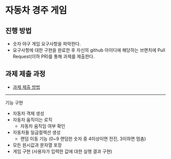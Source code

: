 # 자동차 경주 게임
## 진행 방법
* 숫자 야구 게임 요구사항을 파악한다.
* 요구사항에 대한 구현을 완료한 후 자신의 github 아이디에 해당하는 브랜치에 Pull Request(이하 PR)를 통해 과제를 제출한다.

## 과제 제출 과정
* [과제 제출 방법](https://github.com/next-step/nextstep-docs/tree/master/precourse)

---

기능 구현

- 자동차 객체 생성
- 자동차 움직이는 로직
  - 자동차 움직임 여부 확인
- 자동차들 일급컬렉션 생성
  - 랜덤 이동 기능 (0~9 랜덤한 숫자 중 4이상이면 전진, 3이하면 멈춤)
- 모든 원시값과 문자열 포장
- 게임 구현 (사용자가 입력한 값에 대한 실행 결과 구현)